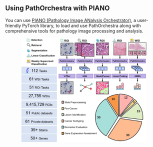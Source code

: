 ## Using PathOrchestra with PIANO
You can use [PIANO (Pathology Image ANalysis Orchestrator)](https://github.com/WonderLandxD/PIANO/tree/preview), a user-friendly PyTorch library, to load and use PathOrchestra along with comprehensive tools for pathology image processing and analysis.

<div align="center">
    <img src="../figures/DownsteamStatics.jpg" width="400" alt="PIANO and PathOrchestra"/>
</div>

